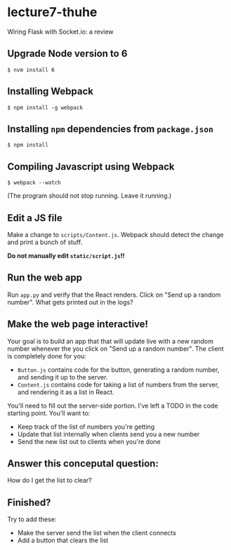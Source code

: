 # lecture7-thuhe

Wiring Flask with Socket.io: a review

## Upgrade Node version to 6

```$ nvm install 6```

## Installing Webpack

```$ npm install -g webpack```

## Installing `npm` dependencies from `package.json`

```$ npm install```

## Compiling Javascript using Webpack

```$ webpack --watch```

(The program should not stop running. Leave it running.)

## Edit a JS file

Make a change to `scripts/Content.js`. Webpack should detect the change and
print a bunch of stuff.

**Do not manually edit `static/script.js`!!**

## Run the web app

Run `app.py` and verify that the React renders. Click on "Send up a random
number". What gets printed out in the logs?

## Make the web page interactive!

Your goal is to build an app that that will update live with a new random number whenever
the you click on "Send up a random number". The client is completely done for you:

* `Button.js` contains code for the button, generating a random number, and
sending it up to the server.
* `Content.js` contains code for taking a list of numbers from the server, and
rendering it as a list in React.

You'll need to fill out the server-side portion. I've left a TODO in the code
starting point. You'll want to:

* Keep track of the list of numbers you're getting
* Update that list internally when clients send you a new number
* Send the new list out to clients when you're done

## Answer this conceputal question:

How do I get the list to clear?

## Finished?

Try to add these:

* Make the server send the list when the client connects
* Add a button that clears the list
